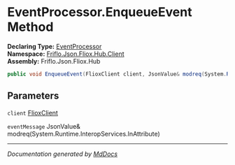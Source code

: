 ﻿<!--  
  <auto-generated>   
    The contents of this file were generated by a tool.  
    Changes to this file may be list if the file is regenerated  
  </auto-generated>   
-->

# EventProcessor.EnqueueEvent Method

**Declaring Type:** [EventProcessor](../index.md)  
**Namespace:** [Friflo.Json.Fliox.Hub.Client](../../index.md)  
**Assembly:** Friflo.Json.Fliox.Hub

```csharp
public void EnqueueEvent(FlioxClient client, JsonValue& modreq(System.Runtime.InteropServices.InAttribute) eventMessage);
```

## Parameters

`client`  [FlioxClient](../../FlioxClient/index.md)

`eventMessage`  JsonValue& modreq(System.Runtime.InteropServices.InAttribute)

___

*Documentation generated by [MdDocs](https://github.com/ap0llo/mddocs)*
